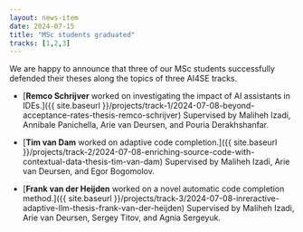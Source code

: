 ```yaml
---
layout: news-item
date: 2024-07-15
title: "MSc students graduated"
tracks: [1,2,3]
---
```



We are happy to announce that three of our MSc students successfully defended their theses along the topics of three AI4SE tracks.

- [**Remco Schrijver** worked on investigating the impact of AI assistants in IDEs.]({{ site.baseurl }}/projects/track-1/2024-07-08-beyond-acceptance-rates-thesis-remco-schrijver) Supervised by Maliheh Izadi, Annibale Panichella, Arie van Deursen, and Pouria Derakhshanfar.

- [**Tim van Dam** worked on adaptive code completion.]({{ site.baseurl }}/projects/track-2/2024-07-08-enriching-source-code-with-contextual-data-thesis-tim-van-dam) Supervised by Maliheh Izadi, Arie van Deursen, and Egor Bogomolov.

- [**Frank van der Heijden** worked on a novel automatic code completion method.]({{ site.baseurl }}/projects/track-3/2024-07-08-inreractive-adaptive-llm-thesis-frank-van-der-heijden) Supervised by Maliheh Izadi, Arie van Deursen, Sergey Titov, and Agnia Sergeyuk.

